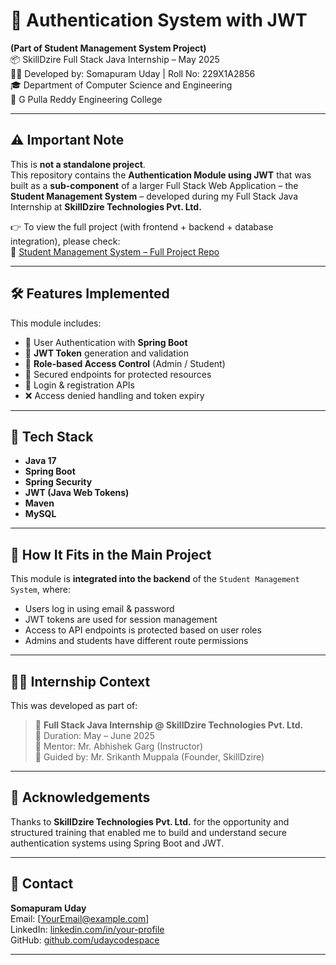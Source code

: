 # 🔐 Authentication System with JWT  
**(Part of Student Management System Project)**  
📦 SkillDzire Full Stack Java Internship – May 2025  
👨‍🎓 Developed by: Somapuram Uday | Roll No: 229X1A2856  
🎓 Department of Computer Science and Engineering  
🏫 G Pulla Reddy Engineering College

---

## ⚠️ Important Note

This is **not a standalone project**.  
This repository contains the **Authentication Module using JWT** that was built as a **sub-component** of a larger Full Stack Web Application – the **Student Management System** – developed during my Full Stack Java Internship at **SkillDzire Technologies Pvt. Ltd.**

👉 To view the full project (with frontend + backend + database integration), please check:  
🔗 [Student Management System – Full Project Repo](https://github.com/udaycodespace/SkillDzire-x-ST-Full-Stack-Java-25)

---

## 🛠️ Features Implemented

This module includes:
- 🔑 User Authentication with **Spring Boot**
- 🪪 **JWT Token** generation and validation
- 👥 **Role-based Access Control** (Admin / Student)
- 🚫 Secured endpoints for protected resources
- 🔁 Login & registration APIs
- ❌ Access denied handling and token expiry

---

## 📂 Tech Stack

- **Java 17**
- **Spring Boot**
- **Spring Security**
- **JWT (Java Web Tokens)**
- **Maven**
- **MySQL**

---

## 📌 How It Fits in the Main Project

This module is **integrated into the backend** of the `Student Management System`, where:
- Users log in using email & password
- JWT tokens are used for session management
- Access to API endpoints is protected based on user roles
- Admins and students have different route permissions

---

## 🧑‍🏫 Internship Context

This was developed as part of:
> 🔸 **Full Stack Java Internship @ SkillDzire Technologies Pvt. Ltd.**  
> 🔸 Duration: May – June 2025  
> 🔸 Mentor: Mr. Abhishek Garg (Instructor)  
> 🔸 Guided by: Mr. Srikanth Muppala (Founder, SkillDzire)

---

## 🤝 Acknowledgements

Thanks to **SkillDzire Technologies Pvt. Ltd.** for the opportunity and structured training that enabled me to build and understand secure authentication systems using Spring Boot and JWT.

---

## 📧 Contact

**Somapuram Uday**  
Email: [YourEmail@example.com]  
LinkedIn: [linkedin.com/in/your-profile](https://linkedin.com/in/your-profile)  
GitHub: [github.com/udaycodespace](https://github.com/udaycodespace)

---

